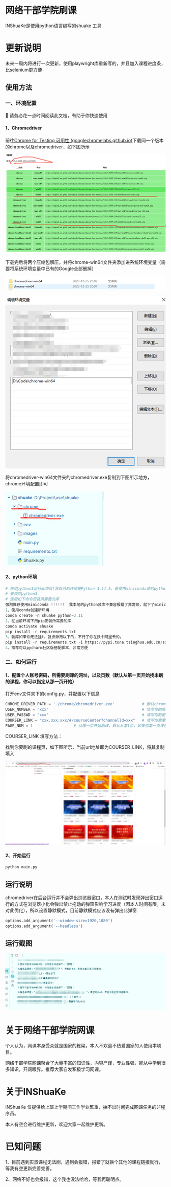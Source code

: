 # 网络干部学院刷课

INShuaKe是使用python语言编写的shuake 工具

# 更新说明
未来一周内将进行一次更新，使用playwright库重新写的，并且加入课程进度条，比selenium更方便

## 使用方法

### 一、环境配置

📢 请务必花一点时间阅读此文档，有助于你快速使用

#### 1、Chromedriver

前往[Chrome for Testing 可用性 (googlechromelabs.github.io)](https://googlechromelabs.github.io/chrome-for-testing/)下载同一个版本的chrome以及chromedriver，如下图所示

![image-20231227101638924](./assets/image-20231227101638924.png)

下载完后将两个压缩包解压，并将chrome-win64文件夹添加进系统环境变量（需要将系统环境变量中已有的Google全部删掉）

![image-20231227102232012](./assets/image-20231227102232012.png)

![image-20231227102423381](./assets/image-20231227102423381.png)

将chromedriver-win64文件夹的chromedriver.exe复制到下图所示地方，chrome环境配置即可

![image-20231227102835372](./assets/image-20231227102835372.png)

#### 2、python环境

```python
# 使用python3运行此项目[我自己的环境是Python 3.11.5，是使用miniconda装的python环境比较方便]
# 安装完python3
# 使用如下命令安装所需要的库
强烈推荐使用miniconda !!!!!!  我本地的python装库不兼容报错了非常烦，就下了miniconda创建了一个新环境，把conda环境变量配好
1、使用conda创建新环境
conda create -n shuake python=3.11
2、在当前环境下用pip安装所需要的库
conda activate shuake
pip install -r requirements.txt
3、装库如果你无法挂t，就换源用以下的，不行了你在换个阿里云的。
pip install -r requirements.txt -i https://pypi.tuna.tsinghua.edu.cn/simple
4、推荐可以pycharm社区版搭配脚本，非常方便
```

### 二、如何运行

#### 1、配置个人账号密码，所需要刷课的网址，以及页数（默认从第一页开始找未刷的课程，你可以指定从那一页开始）

打开env文件夹下的config.py，并配置以下信息

```python
CHROME_DRIVER_PATH = './chrome/chromedriver.exe'            # 默认chromedriver路径不动
USER_NUMBER = "xxx"                                         # 填写你的账号xxx
USER_PASSWD = "xxx"                                         # 填写你的密码xxx
COURSER_LINK = "xxx.xxx.xxx/#/courseCenter?channelld=xxx"   # 填写你需要刷课的网址xxx
PAGE_NUM = 1                  # 从哪一页开始刷课，默认从第1页，如果你第一页课程刷完可更换为其他页数
```

COURSER_LINK 填写方法：

找到你要刷的课程页，如下图所示，当前url地址即为COURSER_LINK，将其复制填入

![image-20231227104626991](./assets/image-20231227104626991.png)

#### 2、开始运行

```python
python main.py
```

## 运行说明

chromedriver在后台运行并不会弹出浏览器窗口，本人在测试时发现弹出窗口运行的方式在浏览器小化会弹出禁止拖动的弹窗影响学习进度（因本人时间有限，未对此优化），所以设置静默模式，目前静默模式应该没有弹出此弹窗

```python
options.add_argument('--window-size=1920,1080')
options.add_argument('--headless')
```

## 运行截图

![image-20231227104155225](./assets/image-20231227104155225.png)

# 关于网络干部学院网课

个人认为，网课本身受众就是国家的栋梁，本人不欢迎不热爱国家的人使用本项目。

网络干部学院网课聚合了大量丰富的知识性，内容严谨，专业性强，能从中学到很多知识，开阔眼界。推荐大家自发积极学习网课。

# 关于INShuaKe

INShuaKe 仅提供给上班上学期间工作学业繁重，抽不出时间完成网课任务的非程序员。

本人有空会进行维护更新，欢迎大家一起维护更新。
# 已知问题
1、目前遇到实景课程无法刷，遇到会报错，报错了就换个其他的课程链接就行，等我有空更新完善完善。

2、网络不好也会报错，这个我也没法哈哈，等我再聪明点。
